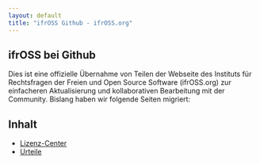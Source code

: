 ```yaml
---
layout: default
title: "ifrOSS Github - ifrOSS.org"
---
```


## ifrOSS bei Github

Dies ist eine offizielle Übernahme von Teilen der Webseite des Instituts für Rechtsfragen der Freien und Open Source Software (ifrOSS.org) zur einfacheren Aktualisierung und kollaborativen Bearbeitung mit der Community. Bislang haben wir folgende Seiten migriert:

## Inhalt 

* [Lizenz-Center](https://ifross.github.io/ifrOSS/Lizenzcenter)
* [Urteile](https://ifross.github.io/ifrOSS/Cases)

